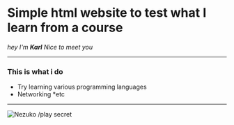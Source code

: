 # Simple html website to test what I learn from a course
_hey I'm **Karl** Nice to meet you_
<hr />

### This is what i do
* Try learning various programming languages
* Networking
*etc


<hr >

![Nezuko](https://static.myfigurecollection.net/pics/figure/big/840775.jpg)
/play secret
